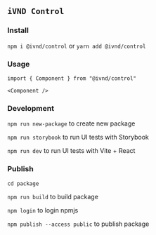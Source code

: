 ## `iVND Control`

### Install

`npm i @ivnd/control` or `yarn add @ivnd/control`

### Usage

```
import { Component } from "@ivnd/control"

<Component />

```

### Development

`npm run new-package` to create new package

`npm run storybook` to run UI tests with Storybook

`npm run dev` to run UI tests with Vite + React

### Publish

`cd package`

`npm run build` to build package

`npm login` to login npmjs

`npm publish --access public` to publish package
